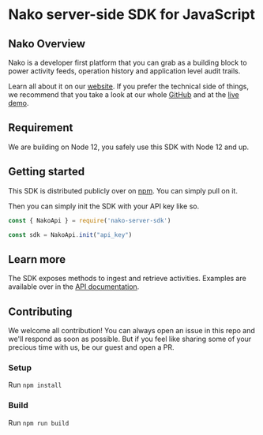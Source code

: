 # Nako server-side SDK for JavaScript

## Nako Overview

Nako is a developer first platform that you can grab as a building block to power activity feeds, operation history and application level audit trails.

Learn all about it on our [website](https://nako.co). If you prefer the technical side of things, we recommend that you take a look at our whole [GitHub](https://nako.co) and at the [live demo](https://nako.co/demo).

## Requirement

We are building on Node 12, you safely use this SDK with Node 12 and up.

## Getting started

This SDK is distributed publicly over on [npm](https://www.npmjs.com/package/nako-server-sdk). You can simply pull on it.

Then you can simply init the SDK with your API key like so.

```javascript
const { NakoApi } = require('nako-server-sdk')

const sdk = NakoApi.init("api_key")
```

## Learn more

The SDK exposes methods to ingest and retrieve activities. Examples are available over in the [API documentation](https://nako.co/demo).

## Contributing

We welcome all contribution! You can always open an issue in this repo and we'll respond as soon as possible. But if you feel like sharing some of your precious time with us, be our guest and open a PR.

### Setup

Run `npm install`

### Build

Run `npm run build`